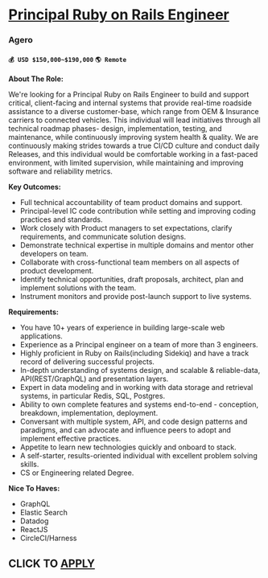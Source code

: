 # [Principal Ruby on Rails Engineer](https://www.remotewlb.com/apply/principal-ruby-on-rails-engineer-111543)  
### Agero  
#### `💰 USD $150,000~$190,000` `🌎 Remote`  

**About The Role:**

We're looking for a Principal Ruby on Rails Engineer to build and support critical, client-facing and internal systems that provide real-time roadside assistance to a diverse customer-base, which range from OEM & Insurance carriers to connected vehicles. This individual will lead initiatives through all technical roadmap phases- design, implementation, testing, and maintenance, while continuously improving system health & quality. We are continuously making strides towards a true CI/CD culture and conduct daily Releases, and this individual would be comfortable working in a fast-paced environment, with limited supervision, while maintaining and improving software and reliability metrics.

**Key Outcomes:**

  * Full technical accountability of team product domains and support.
  * Principal-level IC code contribution while setting and improving coding practices and standards.
  * Work closely with Product managers to set expectations, clarify requirements, and communicate solution designs. 
  * Demonstrate technical expertise in multiple domains and mentor other developers on team.
  * Collaborate with cross-functional team members on all aspects of product development.
  * Identify technical opportunities, draft proposals, architect, plan and implement solutions with the team.
  * Instrument monitors and provide post-launch support to live systems.

**Requirements:**

  * You have 10+ years of experience in building large-scale web applications.
  * Experience as a Principal engineer on a team of more than 3 engineers.
  * Highly proficient in Ruby on Rails(including Sidekiq) and have a track record of delivering successful projects.
  * In-depth understanding of systems design, and scalable & reliable-data, API(REST/GraphQL) and presentation layers.
  * Expert in data modeling and in working with data storage and retrieval systems, in particular Redis, SQL, Postgres.
  * Ability to own complete features and systems end-to-end - conception, breakdown, implementation, deployment.
  * Conversant with multiple system, API, and code design patterns and paradigms, and can advocate and influence peers to adopt and implement effective practices.
  * Appetite to learn new technologies quickly and onboard to stack.
  * A self-starter, results-oriented individual with excellent problem solving skills.
  * CS or Engineering related Degree.

**Nice To Haves:**

  * GraphQL
  * Elastic Search
  * Datadog
  * ReactJS
  * CircleCI/Harness

  
## CLICK TO [APPLY](https://www.remotewlb.com/apply/principal-ruby-on-rails-engineer-111543)

